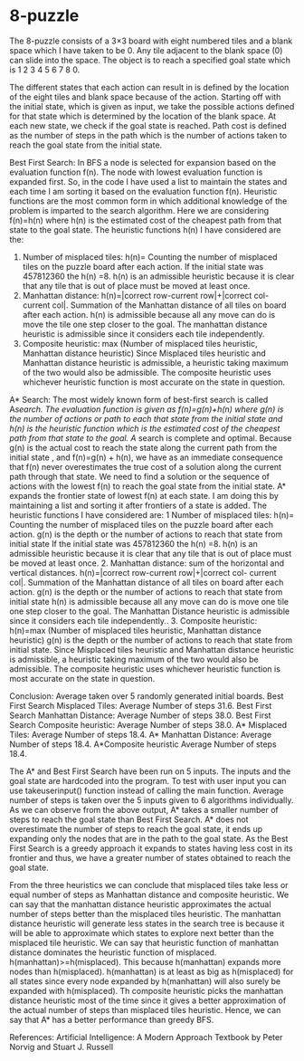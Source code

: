 # 8-puzzle
The 8-puzzle consists of a 3×3 board with eight numbered tiles and a blank space which I have taken to be 0. Any tile adjacent to the blank space (0) can slide into the space. The object is to reach a specified goal state which is
1	2	3
4	5	6
7	8	0.

The different states that each action can result in is defined by the location of the eight tiles and blank space because of the action. Starting off with the initial state, which is given as input, we take the possible actions defined for that state which is determined by the location of the blank space. At each new state, we check if the goal state is reached. Path cost is defined as the number of steps in the path which is the number of actions taken to reach the goal state from the initial state.

Best First Search:
In BFS a node is selected for expansion based on the evaluation function f(n). The node with lowest evaluation function is expanded first. So, in the code I have used a list to maintain the states and each time I am sorting it based on the evaluation function f(n). Heuristic functions are the most common form in which additional knowledge of the problem is imparted to the search algorithm. Here we are considering f(n)=h(n) where h(n) is the estimated cost of the cheapest path from that state to the goal state. The heuristic functions h(n) I have considered are the:
1.	Number of misplaced tiles: h(n)= Counting the number of misplaced tiles on the puzzle board after each action. If the initial state was 457812360 the h(n) =8. 
h(n) is an admissible heuristic because it is clear that any tile that is out of place must be moved at least once.
2.	Manhattan distance: h(n)=|correct row-current row|+|correct col- current col|. Summation of the Manhattan distance of all tiles on board after each action. h(n) is admissible because all any move can do is move the tile one step closer to the goal. The manhattan distance heuristic is admissible since it considers each tile independently.
3.	Composite heuristic: 
max (Number of misplaced tiles heuristic, Manhattan distance heuristic)
Since Misplaced tiles heuristic and Manhattan distance heuristic is admissible, a heuristic taking maximum of the two would also be admissible.
The composite heuristic uses whichever heuristic function is most accurate on the state in question.

A* Search:
The most widely known form of best-first search is called A*search. The evaluation function is given as f(n)=g(n)+h(n) where g(n) is the number of actions or path to each that state from the initial state and h(n) is the heuristic function which is the estimated cost of the cheapest path from that state to the goal. A* search is complete and optimal. Because g(n) is the actual cost to reach the state along the current path from the initial state , and f(n)=g(n) + h(n), we have as an immediate consequence that f(n) never overestimates the true cost of a solution along the current path through that state. We need to find a solution or the sequence of actions with the lowest f(n) to reach the goal state from the initial state. A* expands the frontier state of lowest f(n) at each state. I am doing this by maintaining a list and sorting it after frontiers of a state is added. The heuristic functions I have considered are:
1      Number of misplaced tiles:
h(n)= Counting the number of misplaced tiles on the puzzle board after each action.
g(n) is the depth or the number of actions to reach that state from initial state
If the initial state was 457812360 the h(n) =8.
h(n) is an admissible heuristic because it is clear that any tile that is out of place must be moved at least once.
2.	Manhattan distance: sum of the horizontal and vertical distances.
h(n)=|correct row-current row|+|correct col- current col|. Summation of the Manhattan distance of all tiles on board after each action.
g(n) is the depth or the number of actions to reach that state from initial state
h(n) is admissible because all any move can do is move one tile one step closer to the goal.
The Manhattan Distance heuristic is admissible since it considers each tile independently..
3.	Composite heuristic: 
h(n)=max (Number of misplaced tiles heuristic, Manhattan distance heuristic)
g(n) is the depth or the number of actions to reach that state from initial state.
Since Misplaced tiles heuristic and Manhattan distance heuristic is admissible, a heuristic taking maximum of the two would also be admissible.
The composite heuristic uses whichever heuristic function is most accurate on the state in question.

Conclusion:
Average taken over 5 randomly generated initial boards. 
Best First Search Misplaced Tiles: Average Number of steps 31.6.
Best First Search Manhattan Distance: Average Number of steps 38.0.
Best First Search Composite heuristic: Average Number of steps 38.0.
A* Misplaced Tiles: Average Number of steps 18.4.
A* Manhattan Distance: Average Number of steps 18.4.
A*Composite heuristic Average Number of steps 18.4.

The A* and Best First Search have been run on 5 inputs. The inputs and the goal state are hardcoded into the program. To test with user input you can use takeuserinput() function instead of calling the main function. Average number of steps is taken over the 5 inputs given to 6 algorithms individually.
As we can observe from the above output, A* takes a smaller number of steps to reach the goal state than Best First Search. A* does not overestimate the number of steps to reach the goal state, it ends up expanding only the nodes that are in the path to the goal state. As the Best First Search is a greedy approach it expands to states having less cost in its frontier and thus, we have a greater number of states obtained to reach the goal state. 

From the three heuristics we can conclude that misplaced tiles take less or equal number of steps as Manhattan distance and composite heuristic. We can say that the manhattan distance heuristic approximates the actual number of steps better than the misplaced tiles heuristic. The manhattan distance heuristic will generate less states in the search tree is because it will be able to approximate which states to explore next better than the misplaced tile heuristic.
We can say that heuristic function of manhattan distance dominates the heuristic function of misplaced. h(manhattan)>=h(misplaced). This because h(manhattan) expands more nodes than h(misplaced). h(manhattan) is at least as big as h(misplaced) for all states since every node expanded by h(manhattan) will also surely be expanded with h(misplaced). 
Th composite heuristic picks the manhattan distance heuristic most of the time since it gives a better approximation of the actual number of steps than misplaced tiles heuristic.
Hence, we can say that A* has a better performance than greedy BFS.

References: Artificial Intelligence: A Modern Approach Textbook by Peter Norvig and Stuart J. Russell



